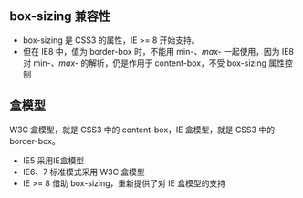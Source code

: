 ## box-sizing 兼容性
- box-sizing 是 CSS3 的属性，IE >= 8 开始支持。
- 但在 IE8 中，值为 border-box 时，不能用 min-*、max-* 一起使用，因为 IE8 对 min-*、max-* 的解析，仍是作用于 content-box，不受 box-sizing 属性控制

## 盒模型
W3C 盒模型，就是 CSS3 中的 content-box，IE 盒模型，就是 CSS3 中的 border-box。

- IE5 采用IE盒模型
- IE6、7 标准模式采用 W3C 盒模型
- IE >= 8 借助 box-sizing，重新提供了对 IE 盒模型的支持
